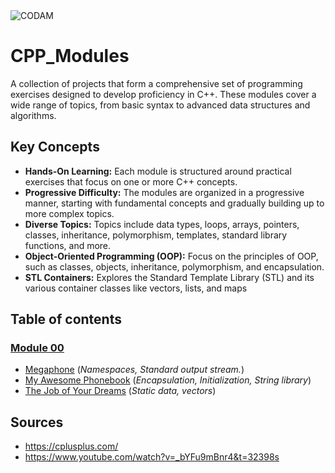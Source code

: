 <img src="https://i.imgur.com/HG66CCx.png?raw=true" alt="CODAM" style="max-width: 50%;">

# CPP_Modules
A collection of projects that form a comprehensive set of programming exercises designed to develop proficiency in C++. 
These modules cover a wide range of topics, from basic syntax to advanced data structures and algorithms.
## Key Concepts
- **Hands-On Learning:** Each module is structured around practical exercises that focus on one or more C++ concepts.
- **Progressive Difficulty:** The modules are organized in a progressive manner, starting with fundamental concepts and gradually building up to more complex topics.
- **Diverse Topics:** Topics include data types, loops, arrays, pointers, classes, inheritance, polymorphism, templates, standard library functions, and more.
- **Object-Oriented Programming (OOP):** Focus on the principles of OOP, such as classes, objects, inheritance, polymorphism, and encapsulation.
- **STL Containers:** Explores the Standard Template Library (STL) and its various container classes like vectors, lists, and maps
## Table of contents
### [Module 00](https://github.com/arommers/CPP_Modules/tree/master/00)
- [Megaphone](https://github.com/arommers/CPP_Modules/blob/master/00/ex00/README.md) (*Namespaces, Standard output stream.*)
- [My Awesome Phonebook](https://github.com/arommers/CPP_Modules/tree/master/00/ex01) (*Encapsulation, Initialization, String library*)
- [The Job of Your Dreams](https://github.com/arommers/CPP_Modules/tree/master/00/ex02) (*Static data, vectors*)
## Sources
- https://cplusplus.com/
- https://www.youtube.com/watch?v=_bYFu9mBnr4&t=32398s
